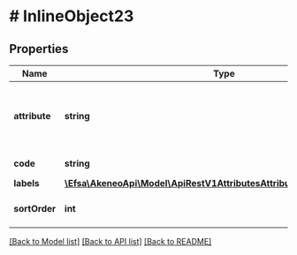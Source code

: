 # # InlineObject23

## Properties

Name | Type | Description | Notes
------------ | ------------- | ------------- | -------------
**attribute** | **string** | Code of attribute related to the attribute option | [optional]
**code** | **string** | Code of option |
**labels** | [**\Efsa\AkeneoApi\Model\ApiRestV1AttributesAttributeCodeOptionsLabels**](ApiRestV1AttributesAttributeCodeOptionsLabels.md) |  | [optional]
**sortOrder** | **int** | Order of attribute option | [optional]

[[Back to Model list]](../../README.md#models) [[Back to API list]](../../README.md#endpoints) [[Back to README]](../../README.md)
